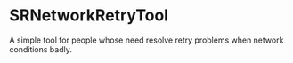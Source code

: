 # SRNetworkRetryTool
A simple tool for people whose need resolve retry problems when network conditions badly.

